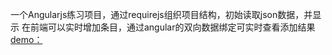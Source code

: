 一个Angularjs练习项目，通过requirejs组织项目结构，初始读取json数据，并显示
在前端可以实时增加条目，通过angular的双向数据绑定可实时查看添加结果
[demo：](http://newliuren.github.io/news/#/)
